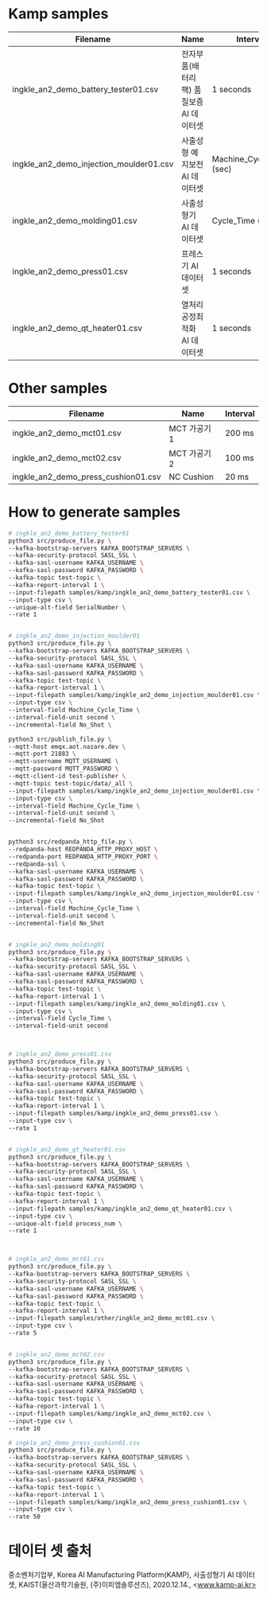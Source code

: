 
# Kamp samples

| Filename | Name | Interval | Unique Alt | Incremental | Link |
| --- | --- | --- | --- | --- | --- |
| ingkle_an2_demo_battery_tester01.csv | 전자부품(배터리팩) 품질보증 AI 데이터셋 | 1 seconds | SerialNumber | - | <https://www.kamp-ai.kr/aidataDetail?AI_SEARCH=전자부품%28배터리팩%29+품질보증+AI+데이터셋&page=1&DATASET_SEQ=58&EQUIP_SEL=&GUBUN_SEL=&FILE_TYPE_SEL=&WDATE_SEL=> |
| ingkle_an2_demo_injection_moulder01.csv | 사출성형 예지보전 AI 데이터셋 | Machine_Cycle_Time (sec) | - | No_Shot (+1) | <https://www.kamp-ai.kr/aidataDetail?AI_SEARCH=사출성형+예지보전+AI+데이터셋&page=1&DATASET_SEQ=56&EQUIP_SEL=&GUBUN_SEL=&FILE_TYPE_SEL=&WDATE_SEL=> |
| ingkle_an2_demo_molding01.csv | 사출성형기 AI 데이터셋 | Cycle_Time (sec) | - | - | <https://www.kamp-ai.kr/aidataDetail?AI_SEARCH=성형&page=1&DATASET_SEQ=4&EQUIP_SEL=&GUBUN_SEL=&FILE_TYPE_SEL=&WDATE_SEL=> |
| ingkle_an2_demo_press01.csv | 프레스기 AI 데이터셋 | 1 seconds | - | - | <https://www.kamp-ai.kr/aidataDetail?AI_SEARCH=압력&page=1&DATASET_SEQ=7&EQUIP_SEL=&GUBUN_SEL=&FILE_TYPE_SEL=&WDATE_SEL>  |
| ingkle_an2_demo_qt_heater01.csv | 열처리 공정최적화 AI 데이터셋 | 1 seconds | process_num | - | <https://www.kamp-ai.kr/aidataDetail?AI_SEARCH=열처리+공정최적화+AI+데이터셋&page=1&DATASET_SEQ=61&EQUIP_SEL=&GUBUN_SEL=&FILE_TYPE_SEL=&WDATE_SEL=> |

# Other samples

| Filename | Name | Interval |
| --- | --- | --- |
| ingkle_an2_demo_mct01.csv | MCT 가공기 1 | 200 ms |
| ingkle_an2_demo_mct02.csv | MCT 가공기 2 | 100 ms |
| ingkle_an2_demo_press_cushion01.csv | NC Cushion | 20 ms |

# How to generate samples

```bash
# ingkle_an2_demo_battery_tester01
python3 src/produce_file.py \
--kafka-bootstrap-servers KAFKA_BOOTSTRAP_SERVERS \
--kafka-security-protocol SASL_SSL \
--kafka-sasl-username KAFKA_USERNAME \
--kafka-sasl-password KAFKA_PASSWORD \
--kafka-topic test-topic \
--kafka-report-interval 1 \
--input-filepath samples/kamp/ingkle_an2_demo_battery_tester01.csv \
--input-type csv \
--unique-alt-field SerialNumber \
--rate 1


# ingkle_an2_demo_injection_moulder01
python3 src/produce_file.py \
--kafka-bootstrap-servers KAFKA_BOOTSTRAP_SERVERS \
--kafka-security-protocol SASL_SSL \
--kafka-sasl-username KAFKA_USERNAME \
--kafka-sasl-password KAFKA_PASSWORD \
--kafka-topic test-topic \
--kafka-report-interval 1 \
--input-filepath samples/kamp/ingkle_an2_demo_injection_moulder01.csv \
--input-type csv \
--interval-field Machine_Cycle_Time \
--interval-field-unit second \
--incremental-field No_Shot \

python3 src/publish_file.py \
--mqtt-host emqx.aot.nazare.dev \
--mqtt-port 21883 \
--mqtt-username MQTT_USERNAME \
--mqtt-password MQTT_PASSWORD \
--mqtt-client-id test-publisher \
--mqtt-topic test-topic/data/_all \
--input-filepath samples/kamp/ingkle_an2_demo_injection_moulder01.csv \
--input-type csv \
--interval-field Machine_Cycle_Time \
--interval-field-unit second \
--incremental-field No_Shot


python3 src/redpanda_http_file.py \
--redpanda-host REDPANDA_HTTP_PROXY_HOST \
--redpanda-port REDPANDA_HTTP_PROXY_PORT \
--redpanda-ssl \
--kafka-sasl-username KAFKA_USERNAME \
--kafka-sasl-password KAFKA_PASSWORD \
--kafka-topic test-topic \
--input-filepath samples/kamp/ingkle_an2_demo_injection_moulder01.csv \
--input-type csv \
--interval-field Machine_Cycle_Time \
--interval-field-unit second \
--incremental-field No_Shot


# ingkle_an2_demo_molding01
python3 src/produce_file.py \
--kafka-bootstrap-servers KAFKA_BOOTSTRAP_SERVERS \
--kafka-security-protocol SASL_SSL \
--kafka-sasl-username KAFKA_USERNAME \
--kafka-sasl-password KAFKA_PASSWORD \
--kafka-topic test-topic \
--kafka-report-interval 1 \
--input-filepath samples/kamp/ingkle_an2_demo_molding01.csv \
--input-type csv \
--interval-field Cycle_Time \
--interval-field-unit second



# ingkle_an2_demo_press01.csv
python3 src/produce_file.py \
--kafka-bootstrap-servers KAFKA_BOOTSTRAP_SERVERS \
--kafka-security-protocol SASL_SSL \
--kafka-sasl-username KAFKA_USERNAME \
--kafka-sasl-password KAFKA_PASSWORD \
--kafka-topic test-topic \
--kafka-report-interval 1 \
--input-filepath samples/kamp/ingkle_an2_demo_press01.csv \
--input-type csv \
--rate 1


# ingkle_an2_demo_qt_heater01.csv
python3 src/produce_file.py \
--kafka-bootstrap-servers KAFKA_BOOTSTRAP_SERVERS \
--kafka-security-protocol SASL_SSL \
--kafka-sasl-username KAFKA_USERNAME \
--kafka-sasl-password KAFKA_PASSWORD \
--kafka-topic test-topic \
--kafka-report-interval 1 \
--input-filepath samples/kamp/ingkle_an2_demo_qt_heater01.csv \
--input-type csv \
--unique-alt-field process_num \
--rate 1



# ingkle_an2_demo_mct01.csv
python3 src/produce_file.py \
--kafka-bootstrap-servers KAFKA_BOOTSTRAP_SERVERS \
--kafka-security-protocol SASL_SSL \
--kafka-sasl-username KAFKA_USERNAME \
--kafka-sasl-password KAFKA_PASSWORD \
--kafka-topic test-topic \
--kafka-report-interval 1 \
--input-filepath samples/other/ingkle_an2_demo_mct01.csv \
--input-type csv \
--rate 5


# ingkle_an2_demo_mct02.csv
python3 src/produce_file.py \
--kafka-bootstrap-servers KAFKA_BOOTSTRAP_SERVERS \
--kafka-security-protocol SASL_SSL \
--kafka-sasl-username KAFKA_USERNAME \
--kafka-sasl-password KAFKA_PASSWORD \
--kafka-topic test-topic \
--kafka-report-interval 1 \
--input-filepath samples/kamp/ingkle_an2_demo_mct02.csv \
--input-type csv \
--rate 10

# ingkle_an2_demo_press_cushion01.csv
python3 src/produce_file.py \
--kafka-bootstrap-servers KAFKA_BOOTSTRAP_SERVERS \
--kafka-security-protocol SASL_SSL \
--kafka-sasl-username KAFKA_USERNAME \
--kafka-sasl-password KAFKA_PASSWORD \
--kafka-topic test-topic \
--kafka-report-interval 1 \
--input-filepath samples/kamp/ingkle_an2_demo_press_cushion01.csv \
--input-type csv \
--rate 50
```

# 데이터 셋 출처

중소벤처기업부, Korea AI Manufacturing Platform(KAMP), 사출성형기 AI 데이터셋, KAIST(울산과학기술원, (주)이피엠솔루션즈), 2020.12.14., <www.kamp-ai.kr>
